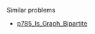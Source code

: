 Similar problems
- [p785_Is_Graph_Bipartite](https://github.com/genxium/Leetcode/tree/master/p785_Is_Graph_Bipartite) 
